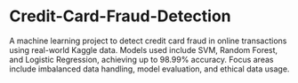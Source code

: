 # Credit-Card-Fraud-Detection
A machine learning project to detect credit card fraud in online transactions using real-world Kaggle data. Models used include SVM, Random Forest, and Logistic Regression, achieving up to 98.99% accuracy. Focus areas include imbalanced data handling, model evaluation, and ethical data usage.
